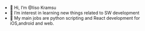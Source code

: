 - 👋 Hi, I’m @Iiso Kramsu
- 👀 I’m interest in learning new things related to SW development 
- 🌱 My main jobs are python scripting and React development for iOS,android and web.


<!---
ikramsu is a ✨ special ✨ repository because its `README.md` (this file) appears on your GitHub profile.
You can click the Preview link to take a look at your changes.
--->
